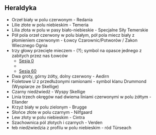 ## Heraldyka
- Orzeł biały w polu czerwonym - Redania
- Lilie złote w polu niebieskim - Temeria
- Lilia złota w polu w pasy biało-niebieskie - Specjalne Siły Temerskie
- Pół pola orzeł czerwony w polu białym, pół pola miecz biały z płomieniem czerwonym - Łowcy Czarownic/Potworów / Zakon Wiecznego Ognia
- trzy głowy przecięte mieczem - (?); symbol na opasce jednego z zabitych przez nas Łowców
    - [Sesja 0](#sesja-000)
    - 
    - [Sesja 60](#sesja-060)
- Dwa groty, górny żółty, dolny czerwony - Aedirn
- Fioletowe U z przedłużonymi ramionami - symbol klanu Drummond (Wyspiarze ze Skellige)
- Czarny niedźwiedź - Wyspy Skellige
- Linia trzech okręgów nad dwiema liniami czerwonymi w polu żółtym - Ellander
- Krzyż biały w polu zielonym - Brugge
- Słońce złote w polu czarnym - Nilfgaard
- Lew złoty w polu niebieskim - Cintra
- Szachownica pól złotych i czarnych - Verden
- łeb niedźwiedzia z profilu w polu niebieskim - ród Türseach
